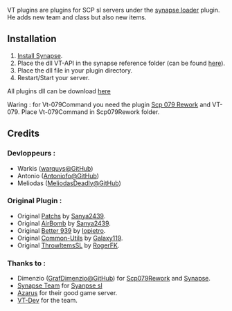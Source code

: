 
VT plugins are plugins for SCP sl servers under the [synapse loader](https://github.com/SynapseSL/Synapse) plugin. He adds new team and class but also new items.

## Installation
1. [Install Synapse](https://github.com/SynapseSL/Synapse/wiki#hosting-guides).
2. Place the dll VT-API in the synapse reference folder (can be found [here](https://github.com/VT-DevGiT/VT-Api)).
3. Place the dll file in your plugin directory.
4. Restart/Start your server.

All plugins dll can be download [here](https://github.com/VT-DevGiT/VT-Plugins/releases) 

Waring :
for Vt-079Command you need the plugin [Scp 079 Rework](https://github.com/SynapseSL/Scp079Rework) and VT-079. Place Vt-079Command in Scp079Rework folder.

## Credits
### Devloppeurs :
* Warkis ([warquys@GitHub](https://github.com/warquys))
* Antonio ([Antoniofo@GitHub](https://github.com/orgs/VT-DevGiT/people/Antoniofo))
* Meliodas ([MeliodasDeadly@GitHub](https://github.com/MeliodasDeadly))

### Original Plugin : 
* Original [Patchs](https://github.com/sanyae2439/SanyaPlugin_Exiled) by [Sanya2439](https://github.com/sanyae2439).
* Original [AirBomb](https://github.com/sanyae2439/SanyaPlugin_Exiled) by [Sanya2439](https://github.com/sanyae2439).
* Original [Better 939](https://github.com/iopietro/BetterScp939) by [Iopietro](https://github.com/iopietro).
* Original [Common-Utils](https://github.com/Exiled-Team/Common-Utils) by [Galaxy119](https://github.com/galaxy119).
* Original [ThrowItemsSL](https://github.com/RogerFK/ThrowItemsSL) by [RogerFK](https://github.com/RogerFK).

### Thanks to :
* Dimenzio ([GrafDimenzio@GitHub](https://github.com/GrafDimenzio)) for [Scp079Rework](https://github.com/SynapseSL/Scp079Rework) and [Synapse](https://github.com/SynapseSL/Synapse).
* [Synapse Team](https://github.com/SynapseSL) for [Syanpse sl](https://github.com/SynapseSL/Synapse)
* [Azarus](https://github.com/Fondation-Azarus) for their good game server.
* [VT-Dev](https://github.com/VT-DevGiT) for the team.

